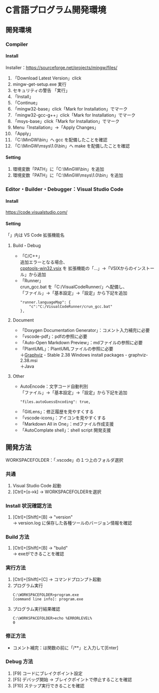 # C言語プログラム開発環境
## 開発環境
### Compiler
#### Install
Installer：https://sourceforge.net/projects/mingw/files/<br>
1. 「Download Latest Version」click
1. mingw-get-setup.exe 実行
1. セキュリティの警告 「実行」
1. 「Install」
1. 「Continue」
1. 「mingw32-base」click「Mark for Installation」でマーク
1. 「mingw32-gcc-g++」click「Mark for Installation」でマーク
1. 「msys-base」click「Mark for Installation」でマーク
1. Menu「Installation」→「Apply Changes」
1. 「Apply」
1. 「C:\MinGW\bin」へ gcc を配備したことを確認
1. 「C:\MinGW\msys\1.0\bin」へ make を配備したことを確認

#### Setting
1. 環境変数「PATH」に「C:\MinGW\bin」を追加
1. 環境変数「PATH」に「C:\MinGW\msys\1.0\bin」を追加

### Editor・Builder・Debugger：Visual Studio Code
#### Install
https://code.visualstudio.com/<br>

#### Setting
「」内は VS Code 拡張機能名
1. Build・Debug<br>
    + 「C/C++」<br>
    追加エラーとなる場合、<br>
    [cpptools-win32.vsix](https://github.com/Microsoft/vscode-cpptools/releases) を
    拡張機能の「…」→「VSIXからのインストール」から追加
    + 「Runner」<br>
    crun_gcc.bat を「C:/VisualCodeRunner/」へ配備し、<br>
    「ファイル」→「基本設定」→「設定」から下記を追加<br>
        ```command
        "runner.languageMap": {
            "c":"C:/VisualCodeRunner/crun_gcc.bat"
        },
        ```

1. Document
    + 「Doxygen Documentation Generator」：コメント入力補完に必要
    + 「vscode-pdf」：pdfの参照に必要
    + 「Auto-Open Markdown Preview」：mdファイルの参照に必要
    + 「PlantUML」：PlantUMLファイルの参照に必要<br>
    ＋[Graphviz](https://www.graphviz.org/download/) - Stable 2.38 Windows install packages - graphviz-2.38.msi<br>
    ＋Java

1. Other
    + AutoEncode：文字コード自動判別<br>
    「ファイル」→「基本設定」→「設定」から下記を追加<br>
        ```command
        "files.autoGuessEncoding": true,
        ```
    + 「GitLens」：修正履歴を見やすくする
    + 「vscode-icons」：アイコンを見やすくする
    + 「Markdown All in One」：mdファイル作成支援
    + 「AutoComplate shell」：shell script 開発支援

## 開発方法
WORKSPACEFOLDER：「.vscode」の１つ上のフォルダ選択
### 共通
1. Visual Studio Code 起動
1. [Ctrl]+[o→k] → WORKSPACEFOLDERを選択

### Install 状況確認方法
1. [Ctrl]+[Shift]+[B] → "version"<br>
→ version.log に保存した各種ツールのバージョン情報を確認

### Build 方法
1. [Ctrl]+[Shift]+[B] → "build"<br>
→ exeができることを確認

### 実行方法
1. [Ctrl]+[Shift]+[C] → コマンドプロンプト起動<br>
1. プログラム実行
    ```command
    C:\WORKSPACEFOLDER>program.exe
    [command line info]: program.exe
    ```
1. プログラム実行結果確認
    ```command
    C:\WORKSPACEFOLDER>echo %ERRORLEVEL%
    0
    ```

### 修正方法
+ コメント補完：は関数の前に「/**」と入力して[Enter]

### Debug 方法
1. [F9] コードにブレイクポイント設定 
2. [F5] デバッグ開始
→ ブレイクポイントで停止することを確認
1. [F10] ステップ実行できることを確認
